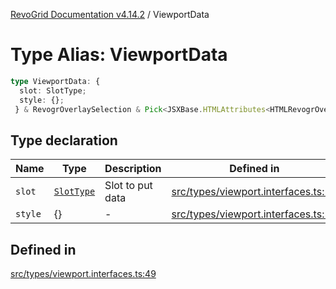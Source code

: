 [RevoGrid Documentation v4.14.2](README.md) / ViewportData

# Type Alias: ViewportData

```ts
type ViewportData: {
  slot: SlotType;
  style: {};
 } & RevogrOverlaySelection & Pick<JSXBase.HTMLAttributes<HTMLRevogrOverlaySelectionElement>, "ref"> & Pick<JSXBase.HTMLAttributes<HTMLRevogrDataElement>, "ref"> & RevogrData;
```

## Type declaration

| Name | Type | Description | Defined in |
| ------ | ------ | ------ | ------ |
| `slot` | [`SlotType`](TypeAlias.SlotType.md) | Slot to put data | [src/types/viewport.interfaces.ts:51](https://github.com/revolist/revogrid/blob/29f379095274a66a187c28b49fe0e1fb4170d3ea/src/types/viewport.interfaces.ts#L51) |
| `style` | \{\} | - | [src/types/viewport.interfaces.ts:52](https://github.com/revolist/revogrid/blob/29f379095274a66a187c28b49fe0e1fb4170d3ea/src/types/viewport.interfaces.ts#L52) |

## Defined in

[src/types/viewport.interfaces.ts:49](https://github.com/revolist/revogrid/blob/29f379095274a66a187c28b49fe0e1fb4170d3ea/src/types/viewport.interfaces.ts#L49)
